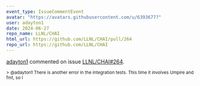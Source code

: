 ```yaml
---
event_type: IssueCommentEvent
avatar: "https://avatars.githubusercontent.com/u/6393677?"
user: adayton1
date: 2024-06-27
repo_name: LLNL/CHAI
html_url: https://github.com/LLNL/CHAI/pull/264
repo_url: https://github.com/LLNL/CHAI
---
```


<a href='https://github.com/adayton1' target='_blank'>adayton1</a> commented on issue <a href='https://github.com/LLNL/CHAI/pull/264' target='_blank'>LLNL/CHAI#264</a>.

<small>> @adayton1 There is another error in the integration tests. This time it involves Umpire and fmt, so I